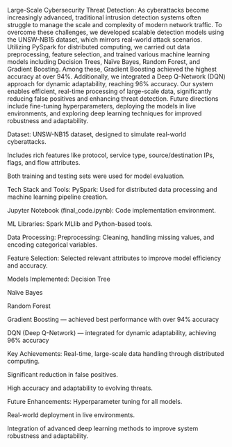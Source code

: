 Large-Scale Cybersecurity Threat Detection:
As cyberattacks become increasingly advanced, traditional intrusion detection systems often struggle to manage the scale and complexity of modern network traffic. To overcome these challenges, we developed scalable detection models using the UNSW-NB15 dataset, which mirrors real-world attack scenarios. Utilizing PySpark for distributed computing, we carried out data preprocessing, feature selection, and trained various machine learning models including Decision Trees, Naïve Bayes, Random Forest, and Gradient Boosting. Among these, Gradient Boosting achieved the highest accuracy at over 94%. Additionally, we integrated a Deep Q-Network (DQN) approach for dynamic adaptability, reaching 96% accuracy. Our system enables efficient, real-time processing of large-scale data, significantly reducing false positives and enhancing threat detection. Future directions include fine-tuning hyperparameters, deploying the models in live environments, and exploring deep learning techniques for improved robustness and adaptability.

Dataset:
UNSW-NB15 dataset, designed to simulate real-world cyberattacks.

Includes rich features like protocol, service type, source/destination IPs, flags, and flow attributes.

Both training and testing sets were used for model evaluation.

Tech Stack and Tools:
PySpark: Used for distributed data processing and machine learning pipeline creation.

Jupyter Notebook (final_code.ipynb): Code implementation environment.

ML Libraries: Spark MLlib and Python-based tools.

Data Processing:
Preprocessing: Cleaning, handling missing values, and encoding categorical variables.

Feature Selection: Selected relevant attributes to improve model efficiency and accuracy.

Models Implemented:
Decision Tree

Naïve Bayes

Random Forest

Gradient Boosting — achieved best performance with over 94% accuracy

DQN (Deep Q-Network) — integrated for dynamic adaptability, achieving 96% accuracy

 Key Achievements:
Real-time, large-scale data handling through distributed computing.

Significant reduction in false positives.

High accuracy and adaptability to evolving threats.

 Future Enhancements:
Hyperparameter tuning for all models.

Real-world deployment in live environments.

Integration of advanced deep learning methods to improve system robustness and adaptability.

